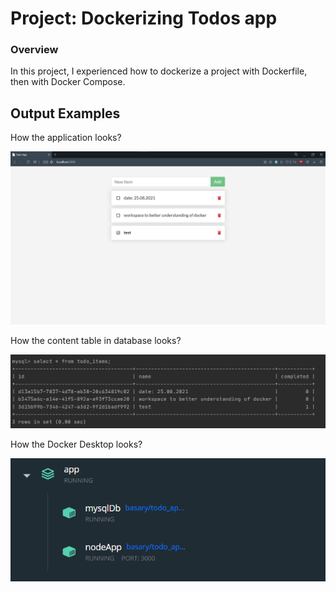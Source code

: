 # Project: Dockerizing Todos app

### Overview
In this project, I experienced how to dockerize a project with Dockerfile, then with Docker Compose.  

## Output Examples
<p>How the application looks?</p>
<img src="assets/todo_app.png">

<p>How the content table in database looks?</p>
<img src="assets/todo_db.png">

<p>How the Docker Desktop looks?</p>
<img src="assets/todo_docker_desktop.png">
